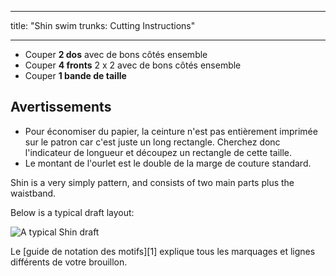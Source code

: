 - - -
title: "Shin swim trunks: Cutting Instructions"
- - -

- Couper **2 dos** avec de bons côtés ensemble
- Couper **4 fronts** 2 x 2 avec de bons côtés ensemble
- Couper **1 bande de taille**

## Avertissements

- Pour économiser du papier, la ceinture n'est pas entièrement imprimée sur le patron car c'est juste un long rectangle. Cherchez donc l'indicateur de longueur et découpez un rectangle de cette taille.
- Le montant de l'ourlet est le double de la marge de couture standard.

Shin is a very simply pattern, and consists of two main parts plus the waistband.

Below is a typical draft layout:

![A typical Shin draft](layout.svg)

<Tip>

Le [guide de notation des motifs][1] explique tous les marquages et lignes différents de votre brouillon.

</Tip>

